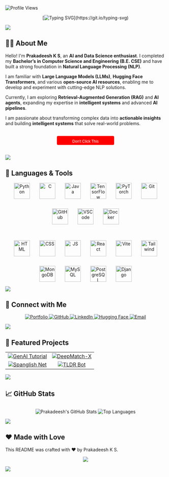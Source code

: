 ![Profile Views](https://komarev.com/ghpvc/?username=prakadeesh01&color=blue)

<div align="center">
  
[![Typing SVG](https://readme-typing-svg.demolab.com?font=Fira+Code&weight=600&size=27&duration=1000&pause=1500&center=true&vCenter=true&width=500&height=100&lines=Hi++%F0%9F%91%8B+.+.+.;I'm+Prakadeesh++K+S...;I%E2%80%99m+AI+%26+Data+Enthusiast..;Checkout+my+Github+Profile+%E2%9D%A4%EF%B8%8F.)](https://git.io/typing-svg)

</div>


<a><img src="https://user-images.githubusercontent.com/73097560/115834477-dbab4500-a447-11eb-908a-139a6edaec5c.gif"></a>


## 👨‍💻 About Me

Hello! I'm **Prakadeesh K S**, an **AI and Data Science enthusiast**. I completed my **Bachelor’s in Computer Science and Engineering (B.E. CSE)** and have built a strong foundation in **Natural Language Processing (NLP)**.

I am familiar with **Large Language Models (LLMs)**, **Hugging Face Transformers**, and various **open-source AI resources**, enabling me to develop and experiment with cutting-edge NLP solutions.

Currently, I am exploring **Retrieval-Augmented Generation (RAG)** and **AI agents**, expanding my expertise in **intelligent systems** and advanced **AI pipelines**.

I am passionate about transforming complex data into **actionable insights** and building **intelligent systems** that solve real-world problems.

<br>

<div align="center">
  <a href="https://www.youtube.com/watch?v=dQw4w9WgXcQ" target="_blank">
    <img alt="Don't Click This" src="data:image/svg+xml;utf8,
      <svg xmlns='http://www.w3.org/2000/svg' width='180' height='28'>
        <rect rx='4' ry='4' width='180' height='28' fill='%23FF0000'/>
        <text x='90' y='18' font-family='Verdana, Geneva, sans-serif' font-size='12' fill='white' text-anchor='middle' alignment-baseline='middle'>Don't Click This</text>
      </svg>"/>
  </a>
</div>

<br>

<a><img src="https://user-images.githubusercontent.com/73097560/115834477-dbab4500-a447-11eb-908a-139a6edaec5c.gif"></a>


## 🚀 Languages & Tools

<div align="center" style="display: flex; flex-wrap: wrap; justify-content: center; gap: 30px;">

  <!-- Row 1 -->
  <div style="display: flex; justify-content: center; flex-wrap: wrap; gap: 30px; margin-bottom: 20px;">
    <img src="https://skillicons.dev/icons?i=python" height="50" alt="Python" />
    <img src="https://skillicons.dev/icons?i=c" height="50" alt="C" />
    <img src="https://skillicons.dev/icons?i=java" height="50" alt="Java" />
    <img src="https://skillicons.dev/icons?i=tensorflow" height="50" alt="TensorFlow" />
    <img src="https://skillicons.dev/icons?i=pytorch" height="50" alt="PyTorch" />
    <img src="https://skillicons.dev/icons?i=git" height="50" alt="Git" />
    <img src="https://skillicons.dev/icons?i=github" height="50" alt="GitHub" />
    <img src="https://skillicons.dev/icons?i=vscode" height="50" alt="VSCode" />
    <img src="https://skillicons.dev/icons?i=docker" height="50" alt="Docker" />
  </div>

  <!-- Row 2 -->
  <div style="display: flex; justify-content: center; flex-wrap: wrap; gap: 30px;">
    <img src="https://skillicons.dev/icons?i=html" height="50" alt="HTML" />
    <img src="https://skillicons.dev/icons?i=css" height="50" alt="CSS" />
    <img src="https://skillicons.dev/icons?i=js" height="50" alt="JS" />
    <img src="https://skillicons.dev/icons?i=react" height="50" alt="React" />
    <img src="https://skillicons.dev/icons?i=vite" height="50" alt="Vite" />
    <img src="https://skillicons.dev/icons?i=tailwind" height="50" alt="Tailwind" />
    <img src="https://skillicons.dev/icons?i=mongodb" height="50" alt="MongoDB" />
    <img src="https://skillicons.dev/icons?i=mysql" height="50" alt="MySQL" />
    <img src="https://skillicons.dev/icons?i=postgres" height="50" alt="PostgreSQL" />
    <img src="https://skillicons.dev/icons?i=django" height="50" alt="Django" />
  </div>
</div>

<a><img src="https://user-images.githubusercontent.com/73097560/115834477-dbab4500-a447-11eb-908a-139a6edaec5c.gif"></a>


## 🔗 Connect with Me

<div align="center">
  <a href="https://prakadeesh-portfolio.vercel.app/">
    <img src="https://img.shields.io/badge/Portfolio-28A745?style=for-the-badge&logo=vercel&logoColor=white" alt="Portfolio" />
  </a>
  <a href="https://github.com/prakadeesh01">
    <img src="https://img.shields.io/badge/GitHub-181717?style=for-the-badge&logo=github&logoColor=white" alt="GitHub" />
  </a>
  <a href="https://www.linkedin.com/in/prakadeesh-k-s/">
    <img src="https://img.shields.io/badge/LinkedIn-0A66C2?style=for-the-badge&logo=linkedin&logoColor=white" alt="LinkedIn" />
  </a>
  <a href="https://huggingface.co/pragi007">
    <img src="https://img.shields.io/badge/HuggingFace-FEDA3B?style=for-the-badge&logo=huggingface&logoColor=000000" alt="Hugging Face" />
  </a>
  <a href="mailto:prakadeesh01@gmail.com">
    <img src="https://img.shields.io/badge/Email-D14836?style=for-the-badge&logo=gmail&logoColor=white" alt="Email" />
  </a>
</div>

<a><img src="https://user-images.githubusercontent.com/73097560/115834477-dbab4500-a447-11eb-908a-139a6edaec5c.gif"></a>

## 🔧 Featured Projects

<table>
  <tr>
    <td align="center">
      <a href="https://github.com/prakadeesh01/genai_tutorial">
        <img src="https://github-readme-stats.vercel.app/api/pin/?username=prakadeesh01&repo=genai_tutorial&theme=radical" alt="GenAI Tutorial" />
      </a>
    </td>
    <td align="center">
      <a href="https://github.com/prakadeesh01/deepmatch-x">
        <img src="https://github-readme-stats.vercel.app/api/pin/?username=prakadeesh01&repo=deepmatch-x&theme=radical" alt="DeepMatch-X" />
      </a>
    </td>
  </tr>
  <tr>
    <td align="center">
      <a href="https://github.com/prakadeesh01/spanglish-net">
        <img src="https://github-readme-stats.vercel.app/api/pin/?username=prakadeesh01&repo=spanglish-net&theme=radical" alt="Spanglish Net" />
      </a>
    </td>
    <td align="center">
      <a href="https://github.com/prakadeesh01/tldr-bot">
        <img src="https://github-readme-stats.vercel.app/api/pin/?username=prakadeesh01&repo=tldr-bot&theme=radical" alt="TLDR Bot" />
      </a>
    </td>
  </tr>
</table>



<a><img src="https://user-images.githubusercontent.com/73097560/115834477-dbab4500-a447-11eb-908a-139a6edaec5c.gif"></a>

## 📈 GitHub Stats

<div align="center">
  <!-- GitHub Stats -->
  <img src="https://github-readme-stats.vercel.app/api?username=prakadeesh01&show_icons=true&theme=radical" alt="Prakadeesh's GitHub Stats" />

  <!-- Top Languages -->
  <img src="https://github-readme-stats.vercel.app/api/top-langs/?username=prakadeesh01&layout=compact&theme=radical" alt="Top Languages" style="margin-top: 10px;" />
</div>

<a href="https://www.youtube.com/watch?v=dQw4w9WgXcQ"><img src="https://user-images.githubusercontent.com/73097560/115834477-dbab4500-a447-11eb-908a-139a6edaec5c.gif"></a>

## ❤️ Made with Love

This README was crafted with ❤️ by Prakadeesh K S.

<p align="center">
  <img src="https://capsule-render.vercel.app/api?type=waving&color=gradient&height=100&section=footer"/>
</p>
<a><img src="https://user-images.githubusercontent.com/73097560/115834477-dbab4500-a447-11eb-908a-139a6edaec5c.gif"></a>
